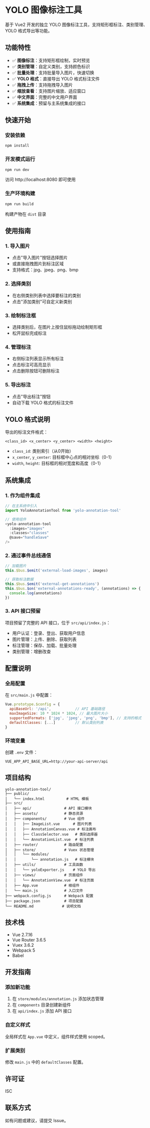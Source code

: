 # YOLO 图像标注工具

基于 Vue2 开发的独立 YOLO 图像标注工具，支持矩形框标注、类别管理、YOLO 格式导出等功能。

## 功能特性

- ✅ **图像标注**：支持矩形框绘制，实时预览
- ✅ **类别管理**：自定义类别，支持颜色标识
- ✅ **批量处理**：支持批量导入图片，快速切换
- ✅ **YOLO 格式**：直接导出 YOLO 格式标注文件
- ✅ **拖拽上传**：支持拖拽导入图片
- ✅ **缩放查看**：支持图片缩放、适应窗口
- ✅ **中文界面**：完整的中文用户界面
- ✅ **系统集成**：预留与主系统集成的接口

## 快速开始

### 安装依赖

```bash
npm install
```

### 开发模式运行

```bash
npm run dev
```

访问 http://localhost:8080 即可使用

### 生产环境构建

```bash
npm run build
```

构建产物在 `dist` 目录

## 使用指南

### 1. 导入图片

- 点击"导入图片"按钮选择图片
- 或直接拖拽图片到标注区域
- 支持格式：jpg、jpeg、png、bmp

### 2. 选择类别

- 在右侧类别列表中选择要标注的类别
- 点击"添加类别"可自定义新类别

### 3. 绘制标注框

- 选择类别后，在图片上按住鼠标拖动绘制矩形框
- 松开鼠标完成标注

### 4. 管理标注

- 右侧标注列表显示所有标注
- 点击标注可高亮显示
- 点击删除按钮可删除标注

### 5. 导出标注

- 点击"导出标注"按钮
- 自动下载 YOLO 格式的标注文件

## YOLO 格式说明

导出的标注文件格式：
```
<class_id> <x_center> <y_center> <width> <height>
```

- `class_id`: 类别索引（从0开始）
- `x_center`, `y_center`: 目标框中心点的相对坐标（0-1）
- `width`, `height`: 目标框的相对宽度和高度（0-1）

## 系统集成

### 1. 作为组件集成

```javascript
// 在主系统中引入
import YoloAnnotationTool from 'yolo-annotation-tool'

// 使用组件
<yolo-annotation-tool 
  :images="images"
  :classes="classes"
  @save="handleSave"
/>
```

### 2. 通过事件总线通信

```javascript
// 加载图片
this.$bus.$emit('external-load-images', images)

// 获取标注数据
this.$bus.$emit('external-get-annotations')
this.$bus.$on('external-annotations-ready', (annotations) => {
  console.log(annotations)
})
```

### 3. API 接口预留

项目预留了完整的 API 接口，位于 `src/api/index.js`：

- 用户认证：登录、登出、获取用户信息
- 图片管理：上传、删除、获取列表
- 标注管理：保存、加载、批量处理
- 类别管理：增删改查

## 配置说明

### 全局配置

在 `src/main.js` 中配置：

```javascript
Vue.prototype.$config = {
  apiBaseUrl: '/api',           // API 基础路径
  maxImageSize: 10 * 1024 * 1024, // 最大图片大小
  supportedFormats: ['jpg', 'jpeg', 'png', 'bmp'], // 支持的格式
  defaultClasses: [...]         // 默认类别列表
}
```

### 环境变量

创建 `.env` 文件：

```
VUE_APP_API_BASE_URL=http://your-api-server/api
```

## 项目结构

```
yolo-annotation-tool/
├── public/
│   └── index.html          # HTML 模板
├── src/
│   ├── api/               # API 接口模块
│   ├── assets/            # 静态资源
│   ├── components/        # Vue 组件
│   │   ├── ImageList.vue      # 图片列表
│   │   ├── AnnotationCanvas.vue # 标注画布
│   │   ├── ClassSelector.vue   # 类别选择器
│   │   └── AnnotationList.vue  # 标注列表
│   ├── router/            # 路由配置
│   ├── store/             # Vuex 状态管理
│   │   └── modules/
│   │       └── annotation.js   # 标注模块
│   ├── utils/             # 工具函数
│   │   └── yoloExporter.js    # YOLO 导出
│   ├── views/             # 页面组件
│   │   └── AnnotationView.vue  # 标注页面
│   ├── App.vue            # 根组件
│   └── main.js            # 入口文件
├── webpack.config.js      # Webpack 配置
├── package.json           # 项目配置
└── README.md             # 说明文档
```

## 技术栈

- Vue 2.7.16
- Vue Router 3.6.5
- Vuex 3.6.2
- Webpack 5
- Babel

## 开发指南

### 添加新功能

1. 在 `store/modules/annotation.js` 添加状态管理
2. 在 `components` 目录创建新组件
3. 在 `api/index.js` 添加 API 接口

### 自定义样式

全局样式在 `App.vue` 中定义，组件样式使用 scoped。

### 扩展类别

修改 `main.js` 中的 `defaultClasses` 配置。

## 许可证

ISC

## 联系方式

如有问题或建议，请提交 Issue。